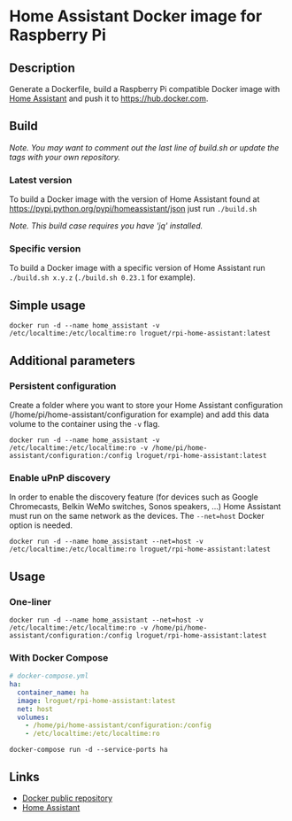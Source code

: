 # Home Assistant Docker image for Raspberry Pi

## Description
Generate a Dockerfile, build a Raspberry Pi compatible Docker image with [Home Assistant](https://home-assistant.io/) and push it to https://hub.docker.com.

## Build

*Note. You may want to comment out the last line of build.sh or update the tags with your own repository.*

### Latest version
To build a Docker image with the version of Home Assistant found at https://pypi.python.org/pypi/homeassistant/json just run `./build.sh`

*Note. This build case requires you have 'jq' installed.*

### Specific version
To build a Docker image with a specific version of Home Assistant run `./build.sh x.y.z` (`./build.sh 0.23.1` for example).

## Simple usage
`docker run -d --name home_assistant -v /etc/localtime:/etc/localtime:ro lroguet/rpi-home-assistant:latest`

## Additional parameters
### Persistent configuration
Create a folder where you want to store your Home Assistant configuration (/home/pi/home-assistant/configuration for example) and add this data volume to the container using the `-v` flag.

`docker run -d --name home_assistant -v /etc/localtime:/etc/localtime:ro -v /home/pi/home-assistant/configuration:/config lroguet/rpi-home-assistant:latest`

### Enable uPnP discovery
In order to enable the discovery feature (for devices such as Google Chromecasts, Belkin WeMo switches, Sonos speakers, ...) Home Assistant must run on the same network as the devices. The `--net=host` Docker option is needed.

`docker run -d --name home_assistant --net=host -v /etc/localtime:/etc/localtime:ro lroguet/rpi-home-assistant:latest`

## Usage
### One-liner
`docker run -d --name home_assistant --net=host -v /etc/localtime:/etc/localtime:ro -v /home/pi/home-assistant/configuration:/config lroguet/rpi-home-assistant:latest`

### With Docker Compose

```yml
# docker-compose.yml
ha:
  container_name: ha
  image: lroguet/rpi-home-assistant:latest
  net: host
  volumes:
    - /home/pi/home-assistant/configuration:/config
    - /etc/localtime:/etc/localtime:ro
```

`docker-compose run -d --service-ports ha`

## Links
* [Docker public repository](https://hub.docker.com/r/lroguet/rpi-home-assistant/)
* [Home Assistant](https://home-assistant.io/)
